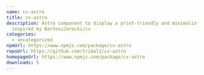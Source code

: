 ```yaml
---
name: cv-astro
title: cv-astro
description: Astro component to display a print-friendly and minimalist CV
  inspired by BartoszJarocki/cv
categories:
  - uncategorized
npmUrl: https://www.npmjs.com/package/cv-astro
repoUrl: https://github.com/tribal2/cv-astro
homepageUrl: https://www.npmjs.com/package/cv-astro
downloads: 5
---
```

